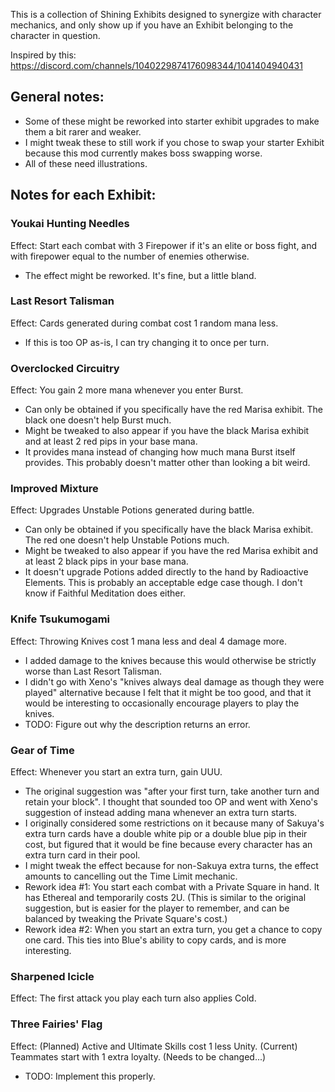 This is a collection of Shining Exhibits designed to synergize with character mechanics, and only show up if you have an Exhibit belonging to the character in question.

Inspired by this: https://discord.com/channels/1040229874176098344/1041404940431

## General notes:

* Some of these might be reworked into starter exhibit upgrades to make them a bit rarer and weaker.
* I might tweak these to still work if you chose to swap your starter Exhibit because this mod currently makes boss swapping worse. 
* All of these need illustrations.

## Notes for each Exhibit:

### Youkai Hunting Needles
Effect: Start each combat with 3 Firepower if it's an elite or boss fight, and with firepower equal to the number of enemies otherwise.

* The effect might be reworked. It's fine, but a little bland.

### Last Resort Talisman
Effect: Cards generated during combat cost 1 random mana less.

* If this is too OP as-is, I can try changing it to once per turn.

### Overclocked Circuitry
Effect: You gain 2 more mana whenever you enter Burst.

* Can only be obtained if you specifically have the red Marisa exhibit. The black one doesn't help Burst much.
* Might be tweaked to also appear if you have the black Marisa exhibit and at least 2 red pips in your base mana.
* It provides mana instead of changing how much mana Burst itself provides. This probably doesn't matter other than looking a bit weird.

### Improved Mixture
Effect: Upgrades Unstable Potions generated during battle.

* Can only be obtained if you specifically have the black Marisa exhibit. The red one doesn't help Unstable Potions much.
* Might be tweaked to also appear if you have the red Marisa exhibit and at least 2 black pips in your base mana.
* It doesn't upgrade Potions added directly to the hand by Radioactive Elements. This is probably an acceptable edge case though. I don't know if Faithful Meditation does either.

### Knife Tsukumogami
Effect: Throwing Knives cost 1 mana less and deal 4 damage more. 

* I added damage to the knives because this would otherwise be strictly worse than Last Resort Talisman.
* I didn't go with Xeno's "knives always deal damage as though they were played" alternative because I felt that it might be too good, and that it would be interesting to occasionally encourage players to play the knives.
* TODO: Figure out why the description returns an error.

### Gear of Time
Effect: Whenever you start an extra turn, gain UUU.
* The original suggestion was "after your first turn, take another turn and retain your block". I thought that sounded too OP and went with Xeno's suggestion of instead adding mana whenever an extra turn starts.
* I originally considered some restrictions on it because many of Sakuya's extra turn cards have a double white pip or a double blue pip in their cost, but figured that it would be fine because every character has an extra turn card in their pool.
* I might tweak the effect because for non-Sakuya extra turns, the effect amounts to cancelling out the Time Limit mechanic.
* Rework idea #1: You start each combat with a Private Square in hand. It has Ethereal and temporarily costs 2U. (This is similar to the original suggestion, but is easier for the player to remember, and can be balanced by tweaking the Private Square's cost.)
* Rework idea #2: When you start an extra turn, you get a chance to copy one card. This ties into Blue's ability to copy cards, and is more interesting. 

### Sharpened Icicle
Effect: The first attack you play each turn also applies Cold.

### Three Fairies' Flag
Effect: (Planned) Active and Ultimate Skills cost 1 less Unity. (Current) Teammates start with 1 extra loyalty. (Needs to be changed...)
* TODO: Implement this properly.
